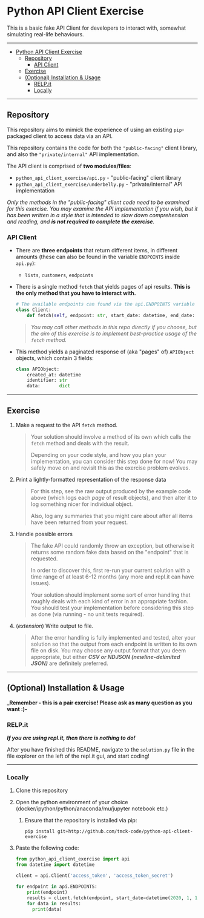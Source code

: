 # Python API Client Exercise

This is a basic fake API Client for developers to interact with, somewhat simulating real-life behaviours.

---

- [Python API Client Exercise](#python-api-client-exercise)
  - [Repository](#repository)
    - [API Client](#api-client)
  - [Exercise](#exercise)
  - [(Optional) Installation & Usage](#optional-installation--usage)
    - [RELP.it](#relpit)
    - [Locally](#locally)

---

## Repository

This repository aims to mimick the experience of using an existing `pip`-packaged client to access data via an API.

This repository contains the code for both the `"public-facing"` client library, and also the `"private/internal"` API implementation.

The API client is comprised of **two modules/files**:

- `python_api_client_exercise/api.py` - "public-facing" client library
- `python_api_client_exercise/underbelly.py` - "private/internal" API implementation

_Only the methods in the "public-facing" client code need to be examined for this exercise. You may examine the API implementation if you wish, but it has been written in a style that is intended to slow down comprehension and reading, and **is not required to complete the exercise**._

### API Client

- There are **three endpoints** that return different items, in different amounts (these can also be found in the variable `ENDPOINTS` inside `api.py`):
  - `lists`, `customers`, `endpoints`
- There is a single method `fetch` that yields pages of api results. **This is the only method that you have to interact with.**

    ```python
    # The available endpoints can found via the api.ENDPOINTS variable
    class Client:
        def fetch(self, endpoint: str, start_date: datetime, end_date: datetime) -> Iterator[List[APIObject]]:
    ```

    > _You may call other methods in this repo directly if you choose, but the aim of this exercise is to implement best-practice usage of the `fetch` method._

- This method yields a paginated response of (aka "pages" of) `APIObject` objects, which contain 3 fields:

    ```python
    class APIObject:
        created_at: datetime
        identifier: str
        data:       dict
    ```

---

## Exercise

1. Make a request to the API `fetch` method.
   > Your solution should involve a method of its own which calls the `fetch` method and deals with the result.
   >
   > Depending on your code style, and how you plan your implementation, you can consider this step done for now! You may safely move on and revisit this as the exercise problem evolves.
2. Print a lightly-formatted representation of the response data
   > For this step, see the raw output produced by the example code above (which logs each _page_ of result objects), and then alter it to log something nicer for individual object.
   >
   > Also, log any summaries that you might care about after all items have been returned from your request.
3. Handle possible errors
    > The fake API could randomly throw an exception, but otherwise it returns some random fake data based on the "endpoint" that is requested.
    >
    > In order to discover this, first re-run your current solution with a time range of at least 6-12 months (any more and repl.it can have issues).
    >
    > Your solution should implement some sort of error handling that roughly deals with each kind of error in an appropriate fashion. You should test your implementation before considering this step as done (via running - no unit tests required).
4. (_extension_) Write output to file.
    > After the error handling is fully implemented and tested, alter your solution so that the output from each endpoint is written to its own file on disk. You may choose any output format that you deem appropriate, but either _**CSV or NDJSON (newline-delimited JSON)**_ are definitely preferred.

---

## (Optional) Installation & Usage

_**Remember - this is a pair exercise! Please ask as many question as you want :)-**

### RELP.it

**_If you are using repl.it, then there is nothing to do!_**

After you have finished this README, navigate to the `solution.py` file in the file explorer on the left of the repl.it gui, and start coding!

---

### Locally

1. Clone this repository
2. Open the python environment of your choice (docker/ipython/python/anaconda/mu/jupyter notebook etc.)
     1. Ensure that the repository is installed via pip:

        ```shell
        pip install git+http://github.com/tmck-code/python-api-client-exercise
        ```

3. Paste the following code:

    ```python
    from python_api_client_exercise import api
    from datetime import datetime

    client = api.Client('access_token', 'access_token_secret')

    for endpoint in api.ENDPOINTS:
        print(endpoint)
        results = client.fetch(endpoint, start_date=datetime(2020, 1, 1), end_date=datetime(2020, 2, 1))
        for data in results:
          print(data)
    ```
